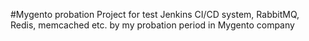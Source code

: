 #Mygento probation
Project for test Jenkins CI/CD system, RabbitMQ, Redis, memcached etc. by my probation period in Mygento company

